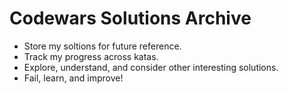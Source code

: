 # Codewars Solutions Archive 
- Store my soltions for future reference.
- Track my progress across katas.
- Explore, understand, and consider other interesting solutions.
- Fail, learn, and improve!
